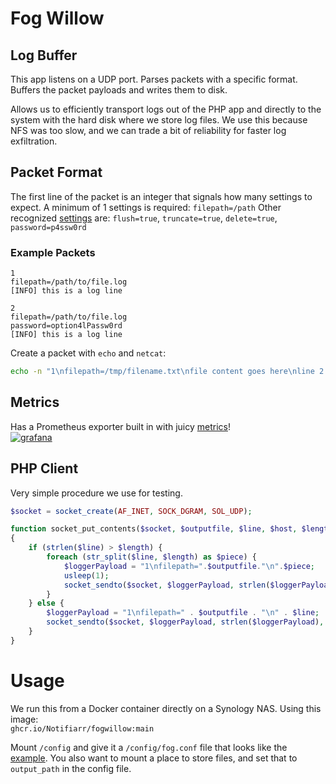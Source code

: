 # Fog Willow

## Log Buffer

This app listens on a UDP port. Parses packets with a specific format. Buffers the packet payloads and writes them to disk.

Allows us to efficiently transport logs out of the PHP app and
directly to the system with the hard disk where we store log files.
We use this because NFS was too slow, and we can trade a bit of reliability for faster log exfiltration.


## Packet Format

The first line of the packet is an integer that signals how many settings to expect.
A minimum of 1 settings is required: `filepath=/path`
Other recognized [settings](https://github.com/Notifiarr/fogwillow/blob/main/pkg/fog/set.go#L8) are:
`flush=true`, `truncate=true`, `delete=true`, `password=p4ssw0rd`

### Example Packets

```text
1
filepath=/path/to/file.log
[INFO] this is a log line
```

```text
2
filepath=/path/to/file.log
password=option4lPassw0rd
[INFO] this is a log line
```

Create a packet with `echo` and `netcat`:
```bash
echo -n "1\nfilepath=/tmp/filename.txt\nfile content goes here\nline 2 in the file" | nc -uw0 127.0.0.1 9000
```

## Metrics

Has a Prometheus exporter built in with juicy [metrics](https://github.com/Notifiarr/fogwillow/blob/main/pkg/metrics/metrics.go)!<br/>
[![grafana](https://github.com/Notifiarr/fogwillow/wiki/images/grafana-thumb.png "grafana images")](https://github.com/Notifiarr/fogwillow/wiki/images/grafana.png)

## PHP Client

Very simple procedure we use for testing.

```php
$socket = socket_create(AF_INET, SOCK_DGRAM, SOL_UDP);

function socket_put_contents($socket, $outputfile, $line, $host, $length = 8000)
{
    if (strlen($line) > $length) {
        foreach (str_split($line, $length) as $piece) {
            $loggerPayload = "1\nfilepath=".$outputfile."\n".$piece;
            usleep(1);
            socket_sendto($socket, $loggerPayload, strlen($loggerPayload), 0, $host, 9000);
        }
    } else {
        $loggerPayload = "1\nfilepath=" . $outputfile . "\n" . $line;
        socket_sendto($socket, $loggerPayload, strlen($loggerPayload), 0, $host, 9000);
    }
}
```

# Usage

We run this from a Docker container directly on a Synology NAS. Using this image:<br/>
`ghcr.io/Notifiarr/fogwillow:main`

Mount `/config` and give it a `/config/fog.conf` file that looks like the [example](https://github.com/Notifiarr/fogwillow/blob/main/fog.conf). You also want to mount a place to store files, and set that to `output_path` in the config file.